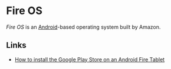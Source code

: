 # Fire OS

<dfn>Fire OS</dfn> is an [Android](README.md)-based operating system built by Amazon.

## Links

-   [How to install the Google Play Store on an Android Fire Tablet](https://www.howtogeek.com/232726/how-to-install-the-google-play-store-on-your-amazon-fire-tablet/)
